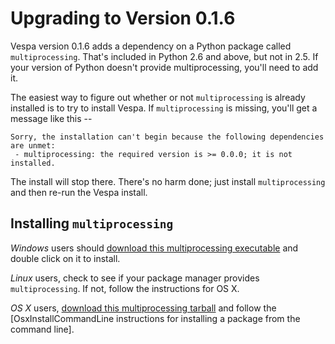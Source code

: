 # Upgrading to Version 0.1.6
Vespa version 0.1.6 adds a dependency on a Python package called
`multiprocessing`. That's included in Python 2.6 and above, but not in 2.5. If
your version of Python doesn't provide multiprocessing, you'll need to add it.

The easiest way to figure out whether or not `multiprocessing` is
already installed is to try to install Vespa. If `multiprocessing`
is missing, you'll get a message like this -- 

```
Sorry, the installation can't begin because the following dependencies are unmet:
 - multiprocessing: the required version is >= 0.0.0; it is not installed.
```

The install will stop there. There's no harm done; just install `multiprocessing`
and then re-run the Vespa install.


## Installing `multiprocessing`
*Windows* users should [download this multiprocessing executable](http://pypi.python.org/packages/2.5/m/multiprocessing/multiprocessing-2.6.2.1.win32-py2.5.exe) and
double click on it to install.


*Linux* users, check to see if your package manager provides
`multiprocessing`. If not, follow the instructions for OS X.

*OS X* users, [download this multiprocessing tarball](http://pypi.python.org/packages/source/m/multiprocessing/multiprocessing-2.6.2.1.tar.gz) and
follow the [OsxInstallCommandLine instructions for installing a package from the command line].
